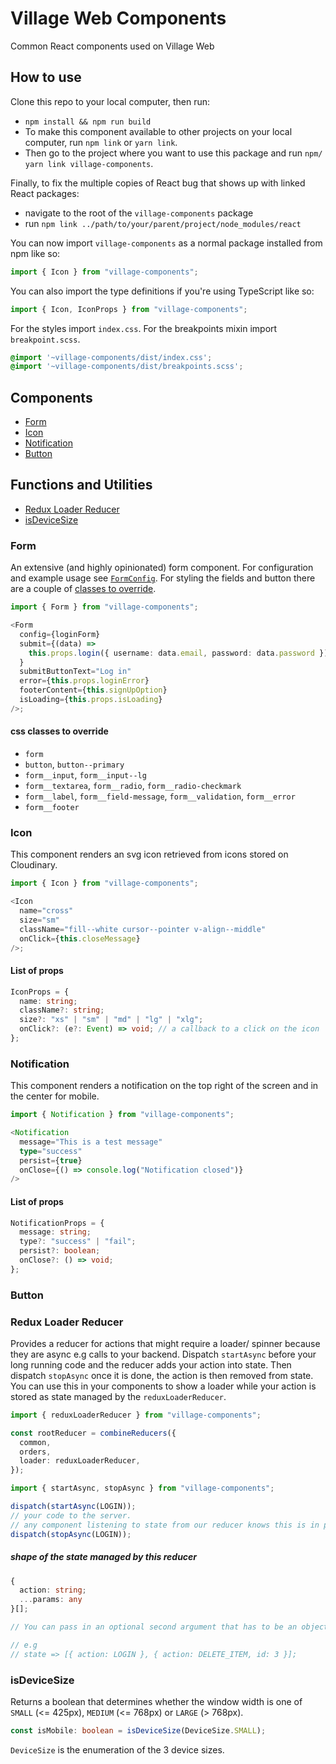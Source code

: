 # Village Web Components

Common React components used on Village Web

## How to use

Clone this repo to your local computer, then run:

- `npm install && npm run build`
- To make this component available to other projects on your local computer, run `npm link` or `yarn link`.
- Then go to the project where you want to use this package and run `npm/ yarn link village-components`.

Finally, to fix the multiple copies of React bug that shows up with linked React packages:

- navigate to the root of the `village-components` package
- run `npm link ../path/to/your/parent/project/node_modules/react`

You can now import `village-components` as a normal package installed from npm like so:

```typescript
import { Icon } from "village-components";
```

You can also import the type definitions if you're using TypeScript like so:

```typescript
import { Icon, IconProps } from "village-components";
```

For the styles import `index.css`. For the breakpoints mixin import `breakpoint.scss`.
```css
@import '~village-components/dist/index.css';
@import '~village-components/dist/breakpoints.scss';
```

## Components

- [Form](#form)
- [Icon](#icon)
- [Notification](#notification)
- [Button](#button)

## Functions and Utilities

- [Redux Loader Reducer](#redux-loader-reducer)
- [isDeviceSize](#isdevicesize)

### Form

An extensive (and highly opinionated) form component. For configuration and example usage see [`FormConfig`](https://github.com/villageweb/village-components/blob/master/src/components/Form/form-config.ts). For styling the fields and button there are a couple of [classes to override](#css-classes-to-override).

```typescript
import { Form } from "village-components";

<Form
  config={loginForm}
  submit={(data) =>
    this.props.login({ username: data.email, password: data.password })
  }
  submitButtonText="Log in"
  error={this.props.loginError}
  footerContent={this.signUpOption}
  isLoading={this.props.isLoading}
/>;
```

#### css classes to override

- `form`
- `button`, `button--primary`
- `form__input`, `form__input--lg`
- `form__textarea`, `form__radio`, `form__radio-checkmark`
- `form__label`, `form__field-message`, `form__validation`, `form__error`
- `form__footer`

### Icon

This component renders an svg icon retrieved from icons stored on Cloudinary.

```typescript
import { Icon } from "village-components";

<Icon
  name="cross"
  size="sm"
  className="fill--white cursor--pointer v-align--middle"
  onClick={this.closeMessage}
/>;
```

#### List of props

```typescript
IconProps = {
  name: string;
  className?: string;
  size?: "xs" | "sm" | "md" | "lg" | "xlg";
  onClick?: (e?: Event) => void; // a callback to a click on the icon
};
```

### Notification

This component renders a notification on the top right of the screen and in the center for mobile.

```typescript
import { Notification } from "village-components";
```

```typescript
<Notification
  message="This is a test message"
  type="success"
  persist={true}
  onClose={() => console.log("Notification closed")}
/>
```

#### List of props

```typescript
NotificationProps = {
  message: string;
  type?: "success" | "fail";
  persist?: boolean;
  onClose?: () => void;
};
```

### Button

### Redux Loader Reducer

Provides a reducer for actions that might require a loader/ spinner because they are async e.g calls to your backend. Dispatch `startAsync` before your long running code and the reducer adds your action into state. Then dispatch `stopAsync` once it is done, the action is then removed from state. You can use this in your components to show a loader while your action is stored as state managed by the `reduxLoaderReducer`.

```typescript
import { reduxLoaderReducer } from "village-components";

const rootReducer = combineReducers({
  common,
  orders,
  loader: reduxLoaderReducer,
});
```

```typescript
import { startAsync, stopAsync } from "village-components";

dispatch(startAsync(LOGIN));
// your code to the server.
// any component listening to state from our reducer knows this is in progress if the LOGIN action is part of reduxLoaderReducer's state array
dispatch(stopAsync(LOGIN));
```

##### shape of the state managed by this reducer

```typescript
{
  action: string;
  ...params: any
}[];

// You can pass in an optional second argument that has to be an object that will eventually get spread onto the object in state. This is useful when there might be multiple place where the loader could land and you want to match a specific one.

// e.g
// state => [{ action: LOGIN }, { action: DELETE_ITEM, id: 3 }];
```

### isDeviceSize

Returns a boolean that determines whether the window width is one of `SMALL` (<= 425px), `MEDIUM` (<= 768px) or `LARGE` (> 768px).

```typescript
const isMobile: boolean = isDeviceSize(DeviceSize.SMALL);
```

`DeviceSize` is the enumeration of the 3 device sizes.
